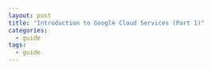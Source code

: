 ```yaml
---
layout: post
title: "Introduction to Google Cloud Services (Part 1)"
categories:
  - guide
tags:
  - guide
---
```

